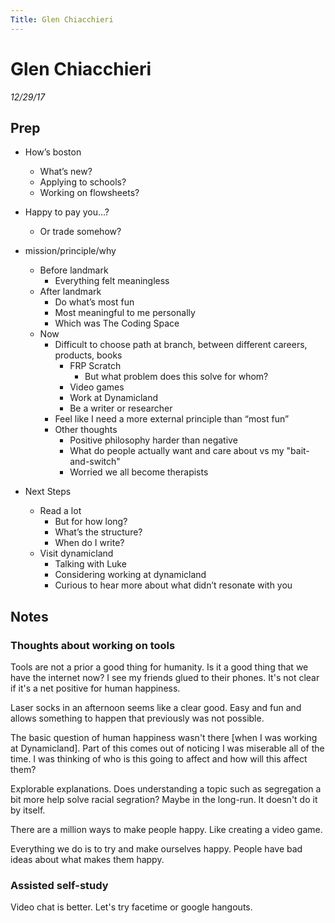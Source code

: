 ```yaml
---
Title: Glen Chiacchieri
---
```


# Glen Chiacchieri

_12/29/17_

## Prep


* How’s boston
  * What’s new?
  * Applying to schools?
  * Working on flowsheets?


* Happy to pay you...?
  * Or trade somehow?


* mission/principle/why
  * Before landmark
    * Everything felt meaningless
  * After landmark
    * Do what’s most fun
    * Most meaningful to me personally
    * Which was The Coding Space
  * Now
    * Difficult to choose path at branch, between different careers, products, books
      * FRP Scratch
        * But what problem does this solve for whom?  
      * Video games
      * Work at Dynamicland
      * Be a writer or researcher
    * Feel like I need a more external principle than “most fun”
    * Other thoughts
      * Positive philosophy harder than negative
      * What do people actually want and care about vs my "bait-and-switch"
      * Worried we all become therapists


* Next Steps 
  * Read a lot
    * But for how long?
    * What’s the structure?
    * When do I write?
  * Visit dynamicland
    * Talking with Luke
    * Considering working at dynamicland
    * Curious to hear more about what didn’t resonate with you


## Notes

### Thoughts about working on tools

Tools are not a prior a good thing for humanity. Is it a good thing that we have the internet now? I see my friends glued to their phones. It's not clear if it's a net positive for human happiness.

Laser socks in an afternoon seems like a clear good. Easy and fun and allows something to happen that previously was not possible.

The basic question of human happiness wasn't there [when I was working at Dynamicland]. Part of this comes out of noticing I was miserable all of the time. I was thinking of who is this going to affect and how will this affect them?

Explorable explanations. Does understanding a topic such as segregation a bit more help solve racial segration? Maybe in the long-run. It doesn't do it by itself.

There are a million ways to make people happy. Like creating a video game.

Everything we do is to try and make ourselves happy. People have bad ideas about what makes them happy.

### Assisted self-study

Video chat is better. Let's try facetime or google hangouts.




